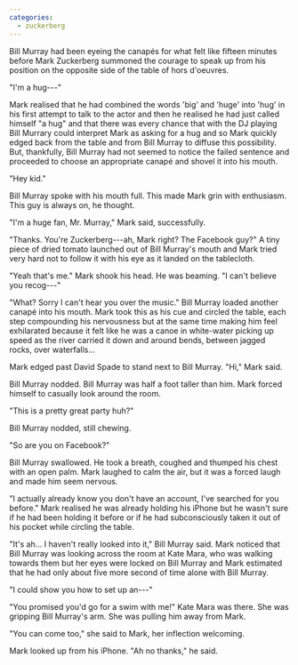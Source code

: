 ```yaml
---
categories:
  - zuckerberg
---
```


Bill Murray had been eyeing the canapés for what felt like fifteen minutes
before Mark Zuckerberg summoned the courage to speak up from his position on
the opposite side of the table of hors d'oeuvres.

"I'm a hug---"

Mark realised that he had combined the words 'big' and 'huge' into 'hug' in his
first attempt to talk to the actor and then he realised he had just called
himself "a hug" and that there was every chance that with the DJ playing Bill
Murrary could interpret Mark as asking for a hug and so Mark quickly edged back
from the table and from Bill Murray to diffuse this possibility. But,
thankfully, Bill Murray had not seemed to notice the failed sentence and
proceeded to choose an appropriate canapé and shovel it into his mouth.

"Hey kid."

Bill Murray spoke with his mouth full. This made Mark grin with enthusiasm.
This guy is always on, he thought.

"I'm a huge fan, Mr. Murray," Mark said, successfully.

"Thanks. You're Zuckerberg---ah, Mark right? The Facebook guy?" A tiny piece of
dried tomato launched out of Bill Murray's mouth and Mark tried very hard not
to follow it with his eye as it landed on the tablecloth.

"Yeah that's me." Mark shook his head. He was beaming. "I can't believe you
recog---"

"What? Sorry I can't hear you over the music." Bill Murray loaded another
canapé into his mouth. Mark took this as his cue and circled the table, each
step compounding his nervousness but at the same time making him feel
exhilarated because it felt like he was a canoe in white-water picking up speed
as the river carried it down and around bends, between jagged rocks, over
waterfalls...

Mark edged past David Spade to stand next to Bill Murray. "Hi," Mark said.

Bill Murray nodded. Bill Murray was half a foot taller than him. Mark forced
himself to casually look around the room.

"This is a pretty great party huh?"

Bill Murray nodded, still chewing.

"So are you on Facebook?"

Bill Murray swallowed. He took a breath, coughed and thumped his chest with an
open palm. Mark laughed to calm the air, but it was a forced laugh and made him
seem nervous.

"I actually already know you don't have an account, I've searched for you
before." Mark realised he was already holding his iPhone but he wasn't sure if
he had been holding it before or if he had subconsciously taken it out of his
pocket while circling the table.

"It's ah... I haven't really looked into it," Bill Murray said. Mark noticed
that Bill Murray was looking across the room at Kate Mara, who was walking
towards them but her eyes were locked on Bill Murray and Mark estimated that he
had only about five more second of time alone with Bill Murray.

"I could show you how to set up an---"

"You promised you'd go for a swim with me!" Kate Mara was there. She was
gripping Bill Murray's arm. She was pulling him away from Mark.

"You can come too," she said to Mark, her inflection welcoming.

Mark looked up from his iPhone. "Ah no thanks," he said.
